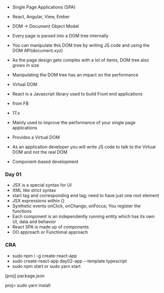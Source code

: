 * Single Page Applications (SPA)
* React, Angular, View, Ember
* DOM -> Document Object Model
* Every page is parsed into a DOM tree internally
* You can manipulate this DOM tree by writing JS code and using the DOM API(document.xyz)

* As the page design gets complex with a lot of items, DOM tree also grows in size
* Manipulating the DOM tree has an impact on the performance

* Virtual DOM

* React is a Javascript library used to build Front end applications
* from FB
* 17.x
* Mainly used to improve the performance of your single page applications
* Provides a Virtual DOM
* As an application developer you will write JS code to talk to the Virtual DOM and not the real DOM
* Component-based development

### Day 01

* JSX is a special syntax for UI
* XML like strict syntax
* start tag and corresponding end tag; need to have just one root element
* JSX expressions within {}
* Synthetic events onClick, onChange, onFocus; You register the functions
* Each component is an independently running entity which has its own UI, data and behavior
* React SPA is made up of components
* OO approach or Functional approach

### CRA

* sudo npm i -g create-react-app
* sudo create-react-app day02-app --template typescript
* sudo npm start or sudo yarn start


[proj]
    package.json

proj> sudo yarn install    




